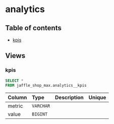 # analytics

## Table of contents

- [kpis](#kpis)

## Views

### kpis

```sql
SELECT *
FROM jaffle_shop_max.analytics__kpis
```

| Column   | Type      | Description   | Unique   |
|:---------|:----------|:--------------|:---------|
| metric   | `VARCHAR` |               |          |
| value    | `BIGINT`  |               |          |

